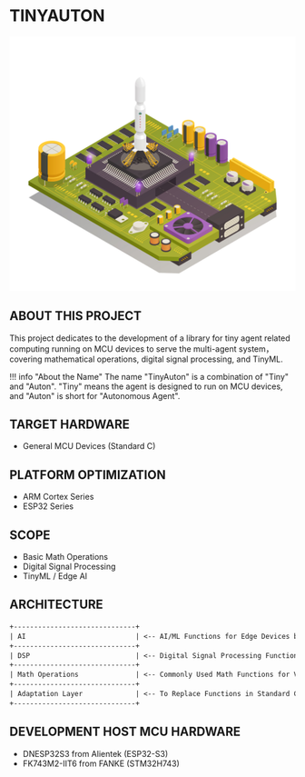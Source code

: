# TINYAUTON

![cover](cover.jpg)

## ABOUT THIS PROJECT

This project dedicates to the development of a library for tiny agent related computing running on MCU devices to serve the multi-agent system，covering mathematical operations, digital signal processing, and TinyML. 

!!! info "About the Name"
    The name "TinyAuton" is a combination of "Tiny" and "Auton". "Tiny" means the agent is designed to run on MCU devices, and "Auton" is short for "Autonomous Agent".

## TARGET HARDWARE

- General MCU Devices (Standard C)

## PLATFORM OPTIMIZATION

- ARM Cortex Series
- ESP32 Series

## SCOPE

- Basic Math Operations
- Digital Signal Processing
- TinyML / Edge AI

## ARCHITECTURE

```txt
+------------------------------+
| AI                           | <-- AI/ML Functions for Edge Devices based on Low Level Functions
+------------------------------+
| DSP                          | <-- Digital Signal Processing Functions
+------------------------------+
| Math Operations              | <-- Commonly Used Math Functions for Various Applications
+------------------------------+
| Adaptation Layer             | <-- To Replace Functions in Standard C with Platform Optimized/Specific Functions
+------------------------------+
```

## DEVELOPMENT HOST MCU HARDWARE

- DNESP32S3 from Alientek (ESP32-S3)
- FK743M2-IIT6 from FANKE (STM32H743)